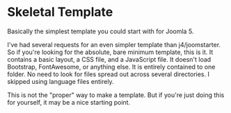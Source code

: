 # Skeletal Template
Basically the simplest template you could start with for Joomla 5.

I've had several requests for an even simpler template than j4/joomstarter.
So if you're looking for the absolute, bare minimum template, this is it.
It contains a basic layout, a CSS file, and a JavaScript file.
It doesn't load Bootstrap, FontAwesome, or anything else.
It is entirely contained to one folder. No need to look for files spread out across several directories.
I skipped using language files entirely.

This is not the "proper" way to make a template. But if you're just doing this for yourself, it may be a nice
starting point.
